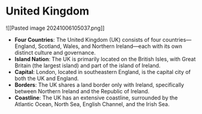 # United Kingdom

![[Pasted image 20241006105037.png]]
- **Four Countries**: The United Kingdom (UK) consists of four countries—England, Scotland, Wales, and Northern Ireland—each with its own distinct culture and governance.
- **Island Nation**: The UK is primarily located on the British Isles, with Great Britain (the largest island) and part of the island of Ireland.
- **Capital**: London, located in southeastern England, is the capital city of both the UK and England.
- **Borders**: The UK shares a land border only with Ireland, specifically between Northern Ireland and the Republic of Ireland.
- **Coastline**: The UK has an extensive coastline, surrounded by the Atlantic Ocean, North Sea, English Channel, and the Irish Sea.
